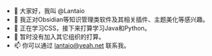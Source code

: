 - 👋 大家好，我叫 @Lantaio
- 👀 我正对Obsidian等知识管理类软件及其相关插件、主题美化等感兴趣。
- 🌱 正在学习CSS，接下来打算学习Java和Python。
- 💞️ 暂时没有加入其它组织的打算。
- 📫 你可以通过 lantaio@yeah.net 联系我。
